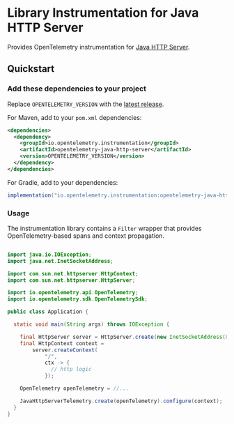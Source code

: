 # Library Instrumentation for Java HTTP Server

Provides OpenTelemetry instrumentation for [Java HTTP Server](https://docs.oracle.com/en/java/javase/21/docs/api/jdk.httpserver/module-summary.html).

## Quickstart

### Add these dependencies to your project

Replace `OPENTELEMETRY_VERSION` with the [latest
release]( https://central.sonatype.com/artifact/io.opentelemetry.instrumentation/opentelemetry-java-http-server).

For Maven, add to your `pom.xml` dependencies:

```xml
<dependencies>
  <dependency>
    <groupId>io.opentelemetry.instrumentation</groupId>
    <artifactId>opentelemetry-java-http-server</artifactId>
    <version>OPENTELEMETRY_VERSION</version>
  </dependency>
</dependencies>
```

For Gradle, add to your dependencies:

```groovy
implementation("io.opentelemetry.instrumentation:opentelemetry-java-http-server:OPENTELEMETRY_VERSION")
```

### Usage

The instrumentation library contains a `Filter` wrapper that provides OpenTelemetry-based spans
and context propagation.

```java

import java.io.IOException;
import java.net.InetSocketAddress;

import com.sun.net.httpserver.HttpContext;
import com.sun.net.httpserver.HttpServer;

import io.opentelemetry.api.OpenTelemetry;
import io.opentelemetry.sdk.OpenTelemetrySdk;

public class Application {

  static void main(String args) throws IOException {

    final HttpServer server = HttpServer.create(new InetSocketAddress(8080), 0);
    final HttpContext context =
        server.createContext(
            "/",
            ctx -> {
              // http logic
            });

    OpenTelemetry openTelemetry = //...

    JavaHttpServerTelemetry.create(openTelemetry).configure(context);
  }
}
```
